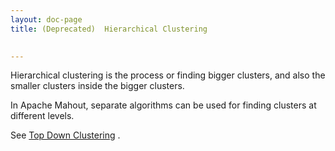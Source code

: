 ```yaml
---
layout: doc-page
title: (Deprecated)  Hierarchical Clustering

   
---
```

Hierarchical clustering is the process or finding bigger clusters, and also
the smaller clusters inside the bigger clusters.

In Apache Mahout, separate algorithms can be used for finding clusters at
different levels. 

See [Top Down Clustering](https://cwiki.apache.org/confluence/display/MAHOUT/Top+Down+Clustering)
.

